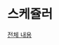 # **스케쥴러**

[전체 내용](https://github.com/JaeYeopHan/Interview_Question_for_Beginner/tree/master/OS#스케줄러)